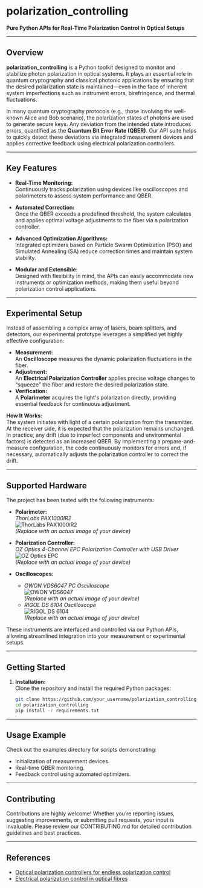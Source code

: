 # polarization_controlling

**Pure Python APIs for Real-Time Polarization Control in Optical Setups**

---

## Overview

**polarization_controlling** is a Python toolkit designed to monitor and stabilize photon polarization in optical systems. It plays an essential role in quantum cryptography and classical photonic applications by ensuring that the desired polarization state is maintained—even in the face of inherent system imperfections such as instrument errors, birefringence, and thermal fluctuations.

In many quantum cryptography protocols (e.g., those involving the well-known Alice and Bob scenario), the polarization states of photons are used to generate secure keys. Any deviation from the intended state introduces errors, quantified as the **Quantum Bit Error Rate (QBER)**. Our API suite helps to quickly detect these deviations via integrated measurement devices and applies corrective feedback using electrical polarization controllers.

---

## Key Features

- **Real-Time Monitoring:**  
  Continuously tracks polarization using devices like oscilloscopes and polarimeters to assess system performance and QBER.

- **Automated Correction:**  
  Once the QBER exceeds a predefined threshold, the system calculates and applies optimal voltage adjustments to the fiber via a polarization controller.

- **Advanced Optimization Algorithms:**  
  Integrated optimizers based on Particle Swarm Optimization (PSO) and Simulated Annealing (SA) reduce correction times and maintain system stability.

- **Modular and Extensible:**  
  Designed with flexibility in mind, the APIs can easily accommodate new instruments or optimization methods, making them useful beyond polarization control applications.

---

## Experimental Setup

Instead of assembling a complex array of lasers, beam splitters, and detectors, our experimental prototype leverages a simplified yet highly effective configuration:
  
- **Measurement:**  
  An **Oscilloscope** measures the dynamic polarization fluctuations in the fiber.  
- **Adjustment:**  
  An **Electrical Polarization Controller** applies precise voltage changes to “squeeze” the fiber and restore the desired polarization state.
- **Verification:**  
  A **Polarimeter** acquires the light's polarization directly, providing essential feedback for continuous adjustment.

**How It Works:**  
The system initiates with light of a certain polarization from the transmitter. At the receiver side, it is expected that the polarization remains unchanged. In practice, any drift (due to imperfect components and environmental factors) is detected as an increased QBER. By implementing a prepare-and-measure configuration, the code continuously monitors for errors and, if necessary, automatically adjusts the polarization controller to correct the drift.

---

## Supported Hardware

The project has been tested with the following instruments:

- **Polarimeter:**  
  *ThorLabs PAX1000IR2*  
  ![ThorLabs PAX1000IR2](images/ThorLabs_PAX1000IR2.png)  
  *(Replace with an actual image of your device)*

- **Polarization Controller:**  
  *OZ Optics 4-Channel EPC Polarization Controller with USB Driver*  
  ![OZ Optics EPC](images/OZ_Optics_EPC.png)  
  *(Replace with an actual image of your device)*

- **Oscilloscopes:**  
  - *OWON VDS6047 PC Oscilloscope*  
    ![OWON VDS6047](images/OWON_VDS6047.png)  
    *(Replace with an actual image of your device)*  
  - *RIGOL DS 6104 Oscilloscope*  
    ![RIGOL DS 6104](images/RIGOL_DS6104.png)  
    *(Replace with an actual image of your device)*

These instruments are interfaced and controlled via our Python APIs, allowing streamlined integration into your measurement or experimental setups.

---

## Getting Started

1. **Installation:**  
   Clone the repository and install the required Python packages:
   ```bash
   git clone https://github.com/your_username/polarization_controlling.git
   cd polarization_controlling
   pip install -r requirements.txt

---

## Usage Example
Check out the examples directory for scripts demonstrating:
-  Initialization of measurement devices.
-  Real-time QBER monitoring.
-  Feedback control using automated optimizers.

---

## Contributing
Contributions are highly welcome! Whether you’re reporting issues, suggesting improvements, or submitting pull requests, your input is invaluable. 
Please review our CONTRIBUTING.md for detailed contribution guidelines and best practices.

---

## References
 - [Optical polarization controllers for endless polarization control](https://opg.optica.org/oe/fulltext.cfm?uri=oe-22-7-8259&id=282433)    
  - [Electrical polarization control in optical fibres](https://digital-library.theiet.org/doi/abs/10.1049/el.2011.1522)  

